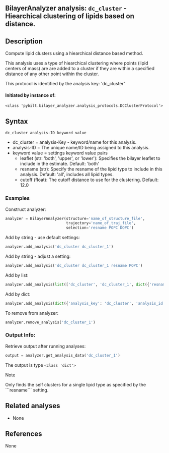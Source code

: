 ## BilayerAnalyzer analysis: ```dc_cluster``` - Hiearchical clustering of lipids based on distance.
 
## Description
 
Compute lipid clusters using a hiearchical distance based method.

This analysis uses a type of hiearchical clustering where points (lipid
centers of mass) are are added to a cluster if they are within a specified
distance of any other point within the cluster.

This protocol is identified by the analysis key: 'dc_cluster'


#### Initiated by instance of:
 
    <class 'pybilt.bilayer_analyzer.analysis_protocols.DCClusterProtocol'>

## Syntax

```
dc_cluster analysis-ID keyword value
```
* dc_cluster = analysis-Key - keyword/name for this analysis.
* analysis-ID = The unique name/ID being assigned to this analysis.
* keyword value = settings keyword value pairs 
    * leaflet (str: 'both', 'upper', or 'lower'): Specifies the bilayer leaflet to include in the estimate. Default: 'both'
    * resname (str): Specify the resname of the lipid type to include in this analysis. Default: 'all', includes all lipid types.
    * cutoff (float): The cutoff distance to use for the clustering. Default: 12.0

### Examples
Construct analyzer:
```python
analyzer = BilayerAnalyzer(structure='name_of_structure_file',
                           trajectory='name_of_traj_file',
                           selection='resname POPC DOPC')
```
 
Add by string - use default settings:
```python
analyzer.add_analysis('dc_cluster dc_cluster_1') 
```
 
Add by string - adjust a setting: 
```python
analyzer.add_analysis('dc_cluster dc_cluster_1 resname POPC')
```
 
Add by list:
```python
analyzer.add_analysis(list(['dc_cluster', 'dc_cluster_1', dict({'resname':'POPC'})]))
```
 
Add by dict: 
```python
analyzer.add_analysis(dict({'analysis_key': 'dc_cluster', 'analysis_id': 'dc_cluster_1','analysis_settings':dict({'resname':'POPC'})}))
```
 
To remove from analyzer: 
```python
analyzer.remove_analysis('dc_cluster_1')
```
 
### Output Info:
Retrieve output after running analyses:
```python
output = analyzer.get_analysis_data('dc_cluster_1')
```
 
The output is type ```<class 'dict'>```
 
<div class="admonition note"> 
<p class="admonition-title">Note</p> 
<p> Only finds the self clusters for a single lipid type as specified by the ```resname``` setting.  </p> 
</div> 
 
## Related analyses
* None

## References
None